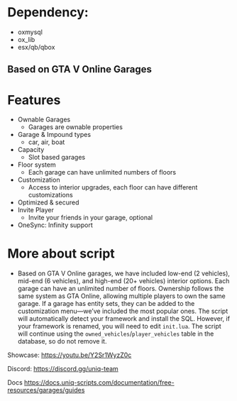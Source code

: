 # Dependency:
- oxmysql
- ox_lib
- esx/qb/qbox

## Based on GTA V Online Garages

# Features
- Ownable Garages
  - Garages are ownable properties
- Garage & Impound types
  - car, air, boat
- Capacity
  - Slot based garages
- Floor system
  - Each garage can have unlimited numbers of floors
- Customization
  - Access to interior upgrades, each floor can have different customizations
- Optimized & secured
- Invite Player
  - Invite your friends in your garage, optional
- OneSync: Infinity support

# More about script
- Based on GTA V Online garages, we have included low-end (2 vehicles), mid-end (6 vehicles), and high-end (20+ vehicles) interior options. Each garage can have an unlimited number of floors. Ownership follows the same system as GTA Online, allowing multiple players to own the same garage. If a garage has entity sets, they can be added to the customization menu—we’ve included the most popular ones. The script will automatically detect your framework and install the SQL. However, if your framework is renamed, you will need to edit `init.lua`. The script will continue using the `owned_vehicles`/`player_vehicles` table in the database, so do not remove it.

Showcase: https://youtu.be/Y2Sr1WyzZ0c

Discord: https://discord.gg/uniq-team

Docs https://docs.uniq-scripts.com/documentation/free-resources/garages/guides